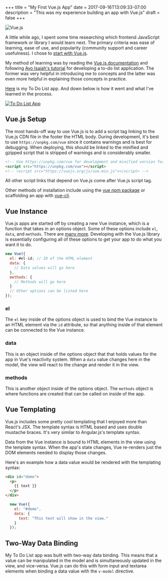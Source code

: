 +++
title = "My First Vue.js App"
date = 2017-09-16T13:09:33-07:00
description = "This was my experience building an app with Vue.js"
draft = false
+++

![Vue.js](images/blog/vuejs-logo.png)

A little while ago, I spent some time researching which frontend JavaScript framework or library I would learn next. The primary criteria was ease of learning, ease of use, and popularity (community support and career usefulness). I chose to [start with Vue.js](content/blog/starting-with-vuejs.md).

My method of learning was by reading the [Vue.js documentation](https://vuejs.org/) and following [Ayo Isaiah's tutorial](https://ayoisaiah.com/vuejs-todolist-app/) for developing a to-do list application. The former was very helpful in introducing me to concepts and the latter was even more helpful in explaining those concepts in practice.

[Here](/to-do-list) is my To Do List app. And down below is how it went and what I've learned in the process.

[![To Do List App](to-do-list/images/to-do-list-screenshot.jpg)](/to-do-list)

## Vue.js Setup
The most hands-off way to use Vue.js is to add a script tag linking to the Vue.js CDN file in the footer the HTML body. During development, it's best to use `https://unpkg.com/vue` since it contains warnings and is best for debugging. When deploying, this should be linked to the minified and gzipped script that is stripped of warnings and is considerably smaller.

```html
<!-- Use https://unpkg.com/vue for development and minified version for production -->
<script src="https://unpkg.com/vue"></script>
<!-- <script src="https://vuejs.org/js/vue.min.js"></script> -->
```

All other script links that depend on Vue.js come after Vue.js script tag.

Other methods of installation include using the [vue npm package](https://www.npmjs.com/package/vue) or scaffolding an app with [vue-cli](https://github.com/vuejs/vue-cli).

## Vue Instance
Vue.js apps are started off by creating a new Vue instance, which is a function that takes in an options object. Some of these options include `el`, `data`, and `methods`. There are [many more](https://vuejs.org/v2/api/#Options-Data). Developing with the Vue.js library is essentially configuring all of these options to get your app to do what you want it to do.

```js
new Vue({
  el: #el-id; // ID of the HTML element
  data: {
    // Data values will go here
  },
  methods: {
    // Methods will go here
  }
  // Other options can be listed here
});
```

### el
The `el` key inside of the options object is used to bind the Vue instance to an HTML element via the `id` attribute, so that anything inside of that element can be connected to the Vue instance.

### data
This is an object inside of the options object that that holds values for the app in Vue's reactivity system. When a `data` value changes here in the model, the view will react to the change and render it in the view.

### methods
This is another object inside of the options object. The `methods` object is where functions are created that can be called on inside of the app.

## Vue Templating
Vue.js includes some pretty cool templating that I enjoyed more than React's JSX. The template syntax is HTML based and uses double mustache braces. It's very similar to Angular.js's template syntax.

Data from the Vue instance is bound to HTML elements in the view using the template syntax. When the app's state changes, Vue re-renders just the DOM elements needed to display those changes.

Here's an example how a data value would be rendered with the templating syntax:

```html
<div id="demo">
  <p>
    {{ text }}
  </p>
</div>
```

```js
  new Vue({
    el: "#demo",
    data: {
      text: "This text will show in the view."
    }
  });
```

## Two-Way Data Binding
My To Do List app was built with two-way data binding. This means that a value can be manipulated in the model and is simultaneously updated in the view, and vice-versa. Vue.js can do this with form input and textarea elements when binding a data value with the `v-model` directive.
